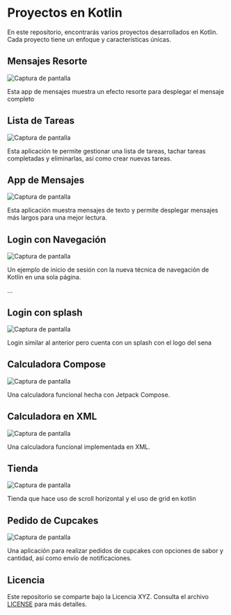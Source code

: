 # Proyectos en Kotlin

En este repositorio, encontrarás varios proyectos desarrollados en Kotlin. Cada proyecto tiene un enfoque y características únicas.
## Mensajes Resorte

![Captura de pantalla](https://github.com/Lpz-Steven/Kotlin/blob/main/efecto%20resorte.jpg)

Esta app de mensajes muestra un efecto resorte para desplegar el mensaje completo

## Lista de Tareas

![Captura de pantalla](https://github.com/Lpz-Steven/Kotlin/blob/main/lista%20de%20tareas.jpg)

Esta aplicación te permite gestionar una lista de tareas, tachar tareas completadas y eliminarlas, así como crear nuevas tareas.

## App de Mensajes

![Captura de pantalla](https://github.com/Lpz-Steven/Kotlin/blob/main/mensajes.jpg)

Esta aplicación muestra mensajes de texto y permite desplegar mensajes más largos para una mejor lectura.

## Login con Navegación

![Captura de pantalla](https://github.com/Lpz-Steven/Kotlin/blob/main/imgen%20login.jpg)

Un ejemplo de inicio de sesión con la nueva técnica de navegación de Kotlin en una sola página.

...

## Login con splash

![Captura de pantalla](https://github.com/Lpz-Steven/Kotlin/blob/main/logincon%20splah.jpg)

Login similar al anterior pero cuenta con un splash con el logo del sena

## Calculadora Compose

![Captura de pantalla](https://github.com/Lpz-Steven/Kotlin/blob/main/calculadora-compose.jpg)

Una calculadora funcional hecha con Jetpack Compose.

## Calculadora en XML

![Captura de pantalla](https://github.com/Lpz-Steven/Kotlin/blob/main/imagen%20calculadora%20guia.jpg)

Una calculadora funcional implementada en XML.

## Tienda 

![Captura de pantalla](https://github.com/Lpz-Steven/Kotlin/blob/main/grid.jpg)

Tienda que hace uso de scroll horizontal y el uso de grid en kotlin

## Pedido de Cupcakes

![Captura de pantalla](https://github.com/Lpz-Steven/Kotlin/blob/main/cupcake.jpg)

Una aplicación para realizar pedidos de cupcakes con opciones de sabor y cantidad, así como envío de notificaciones.



## Licencia

Este repositorio se comparte bajo la Licencia XYZ. Consulta el archivo [LICENSE](LICENSE) para más detalles.
 





